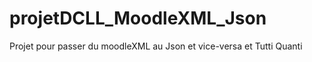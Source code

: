 projetDCLL_MoodleXML_Json
=========================

Projet pour passer du moodleXML au Json et vice-versa et Tutti Quanti 
